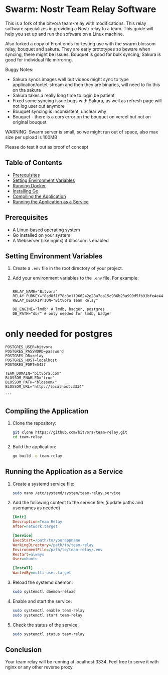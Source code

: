 # Swarm: Nostr Team Relay Software

This is a fork of the bitvora team-relay with modifications. 
This relay software specializes in providing a Nostr relay to a team. 
This guide will help you set up and run the software on a Linux machine.

Also forked a copy of Front ends for testing use with the swarm blossom relay,
bouquet and sakura. They are early prototypes so beware when syncing, there
might be issues. Bouquet is good for bulk syncing, Sakura is good for individual file mirroring. 

Buggy Notes:
- Sakura syncs images well but videos might sync to type application/octet-stream and then they are binaries, will need to fix this on tha sakura
- Sakura takes a really long time to login be patient
- Fixed some syncing issue bugs with Sakura, as well as refresh page will not log user out anymore
- Bouquet syncing is inconsistent, unclear why
- Bouquet - there is a cors error on the bouquet on vercel but not on original bouquet

WARNING: Swarm server is small, so we might run out of space, also max size per upload is 100MB

Please do test it out as proof of concept


## Table of Contents

- [Prerequisites](#prerequisites)
- [Setting Environment Variables](#setting-environment-variables)
- [Running Docker](#running-docker)
- [Installing Go](#installing-go)
- [Compiling the Application](#compiling-the-application)
- [Running the Application as a Service](#running-the-application-as-a-service)

## Prerequisites

- A Linux-based operating system
- Go installed on your system
- A Webserver (like nginx) if blossom is enabled

## Setting Environment Variables

1.  Create a `.env` file in the root directory of your project.

2.  Add your environment variables to the `.env` file. For example:

    ```env

    RELAY_NAME="Bitvora"
    RELAY_PUBKEY="8ad8f1f78c8e11966242e28a7ca15c936b23a999d5fb91bfe4e4472e2d6eaf55"
    RELAY_DESCRIPTION="Bitvora Team Relay"

    DB_ENGINE="lmdb" # lmdb, badger, postgres
    DB_PATH="db/" # only needed for lmdb, badger

   # only needed for postgres
    POSTGRES_USER=bitvora
    POSTGRES_PASSWORD=password
    POSTGRES_DB=relay
    POSTGRES_HOST=localhost
    POSTGRES_PORT=5437

    TEAM_DOMAIN="bitvora.com"
    BLOSSOM_ENABLED="true"
    BLOSSOM_PATH="blossom/"
    BLOSSOM_URL="http://localhost:3334"

    ```

## Compiling the Application

1. Clone the repository:

   ```bash
   git clone https://github.com/bitvora/team-relay.git
   cd team-relay
   ```

2. Build the application:

   ```bash
   go build -o team-relay
   ```

## Running the Application as a Service

1. Create a systemd service file:

   ```bash
   sudo nano /etc/systemd/system/team-relay.service
   ```

2. Add the following content to the service file: (update paths and usernames as needed)

   ```ini
   [Unit]
   Description=Team Relay
   After=network.target

   [Service]
   ExecStart=/path/to/yourappname
   WorkingDirectory=/path/to/team-relay
   EnvironmentFile=/path/to/team-relay/.env
   Restart=always
   User=ubuntu

   [Install]
   WantedBy=multi-user.target
   ```

3. Reload the systemd daemon:

   ```bash
   sudo systemctl daemon-reload
   ```

4. Enable and start the service:

   ```bash
   sudo systemctl enable team-relay
   sudo systemctl start team-relay
   ```

5. Check the status of the service:

   ```bash
   sudo systemctl status team-relay
   ```

## Conclusion

Your team relay will be running at localhost:3334. Feel free to serve it with nginx or any other reverse proxy.
